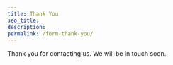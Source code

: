 ```yaml
---
title: Thank You
seo_title:
description:
permalink: /form-thank-you/
---
```


Thank you for contacting us. We will be in touch soon.
